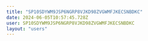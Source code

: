 ```yaml
---
title: "SP10SDYWM9JSP6NGRP8VJKD98ZVGWMFJKECSNBDKC"
date: 2024-06-05T10:57:45.728Z
user: SP10SDYWM9JSP6NGRP8VJKD98ZVGWMFJKECSNBDKC
layout: "users"
---
```

    